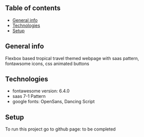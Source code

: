 ## Table of contents
* [General info](#general-info)
* [Technologies](#technologies)
* [Setup](#setup)

## General info
Flexbox based tropical travel themed webpage with saas pattern, fontawsome icons, css animated buttons
	
## Technologies
* fontawesome version: 6.4.0
* saas 7-1 Pattern
* google fonts: OpenSans, Dancing Script
	
## Setup
To run this project go to github page:
to be completed